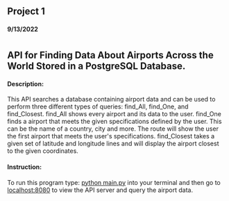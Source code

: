## Project 1
#### 9/13/2022
# 
## API for Finding Data About Airports Across the World Stored in a PostgreSQL Database.
#### Description: 

This API searches a database containing airport data and can be used to perform three different
types of queries: find_All, find_One, and find_Closest. find_All shows every airport and its data to
the user. find_One finds a airport that meets the given specifications defined by the user. This can be
the name of a country, city and more. The route will show the
user the first airport that meets the user's specifications. find_Closest takes a given set of 
latitude and longitude lines and will display the airport closest to the given coordinates. 

#### Instruction:

To run this program type: <u>python main.py</u> into your terminal and then go to <u>localhost:8080</u>
to view the API server and query the airport data.